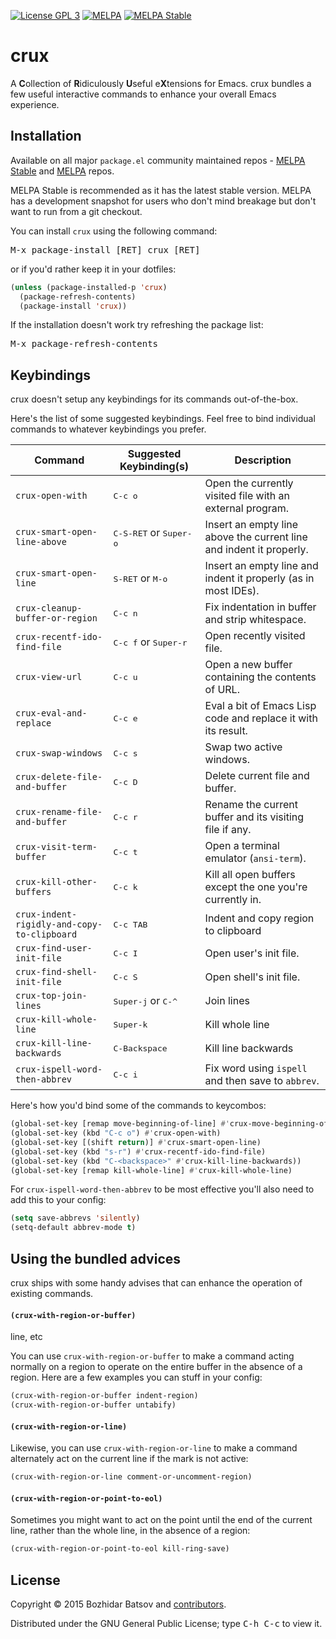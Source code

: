 [![License GPL 3][badge-license]][copying]
[![MELPA][melpa-badge]][melpa-package]
[![MELPA Stable][melpa-stable-badge]][melpa-stable-package]

# crux

A **C**ollection of **R**idiculously **U**seful e**X**tensions for Emacs.
crux bundles a few useful interactive commands to enhance your
overall Emacs experience.

## Installation

Available on all major `package.el` community maintained repos -
[MELPA Stable][] and [MELPA][] repos.

MELPA Stable is recommended as it has the latest stable version.
MELPA has a development snapshot for users who don't mind breakage but
don't want to run from a git checkout.

You can install `crux` using the following command:

<kbd>M-x package-install [RET] crux [RET]</kbd>

or if you'd rather keep it in your dotfiles:

```el
(unless (package-installed-p 'crux)
  (package-refresh-contents)
  (package-install 'crux))
```

If the installation doesn't work try refreshing the package list:

<kbd>M-x package-refresh-contents</kbd>

## Keybindings

crux doesn't setup any keybindings for its commands out-of-the-box.

Here's the list of some suggested keybindings. Feel free to bind
individual commands to whatever keybindings you prefer.

Command                                     | Suggested Keybinding(s)         | Description
--------------------------------------------|---------------------------------|------------------------
`crux-open-with`                            | <kbd>C-c o</kbd>   | Open the currently visited file with an external program.
`crux-smart-open-line-above`                | <kbd>C-S-RET</kbd> or <kbd>Super-o</kbd> | Insert an empty line above the current line and indent it properly.
`crux-smart-open-line`                      | <kbd>S-RET</kbd> or <kbd>M-o</kbd> | Insert an empty line and indent it properly (as in most IDEs).
`crux-cleanup-buffer-or-region`             | <kbd>C-c n</kbd> | Fix indentation in buffer and strip whitespace.
`crux-recentf-ido-find-file`                | <kbd>C-c f</kbd> or <kbd>Super-r</kbd> | Open recently visited file.
`crux-view-url`                             | <kbd>C-c u</kbd> | Open a new buffer containing the contents of URL.
`crux-eval-and-replace`                     | <kbd>C-c e</kbd> | Eval a bit of Emacs Lisp code and replace it with its result.
`crux-swap-windows`                         | <kbd>C-c s</kbd> | Swap two active windows.
`crux-delete-file-and-buffer`               | <kbd>C-c D</kbd> | Delete current file and buffer.
`crux-rename-file-and-buffer`               | <kbd>C-c r</kbd> | Rename the current buffer and its visiting file if any.
`crux-visit-term-buffer`                    | <kbd>C-c t</kbd> | Open a terminal emulator (`ansi-term`).
`crux-kill-other-buffers`                   | <kbd>C-c k</kbd> | Kill all open buffers except the one you're currently in.
`crux-indent-rigidly-and-copy-to-clipboard` | <kbd>C-c TAB</kbd> | Indent and copy region to clipboard
`crux-find-user-init-file`                  | <kbd>C-c I</kbd> | Open user's init file.
`crux-find-shell-init-file`                 | <kbd>C-c S</kbd> | Open shell's init file.
`crux-top-join-lines`                       | <kbd>Super-j</kbd> or <kbd>C-^</kbd> | Join lines
`crux-kill-whole-line`                      | <kbd>Super-k</kbd> | Kill whole line
`crux-kill-line-backwards`                  | <kbd>C-Backspace</kbd> | Kill line backwards
`crux-ispell-word-then-abbrev`              | <kbd>C-c i</kbd> | Fix word using `ispell` and then save to `abbrev`. 

Here's how you'd bind some of the commands to keycombos:

```el
(global-set-key [remap move-beginning-of-line] #'crux-move-beginning-of-line)
(global-set-key (kbd "C-c o") #'crux-open-with)
(global-set-key [(shift return)] #'crux-smart-open-line)
(global-set-key (kbd "s-r") #'crux-recentf-ido-find-file)
(global-set-key (kbd "C-<backspace>" #'crux-kill-line-backwards))
(global-set-key [remap kill-whole-line] #'crux-kill-whole-line)
```

For `crux-ispell-word-then-abbrev` to be most effective you'll also need to add this to your config:

```el
(setq save-abbrevs 'silently)
(setq-default abbrev-mode t)
```

## Using the bundled advices

crux ships with some handy advises that can enhance the operation of existing commands. 

#### `(crux-with-region-or-buffer)` ####

line, etc

You can use `crux-with-region-or-buffer` to make a command acting
normally on a region to operate on the entire buffer in the absence of
a region. Here are a few examples you can stuff in your config:

```el
(crux-with-region-or-buffer indent-region)
(crux-with-region-or-buffer untabify)
```

#### `(crux-with-region-or-line)` ####

Likewise, you can use `crux-with-region-or-line` to make a command
alternately act on the current line if the mark is not active:

```el
(crux-with-region-or-line comment-or-uncomment-region)
```

#### `(crux-with-region-or-point-to-eol)` ####

Sometimes you might want to act on the point until the end of the
current line, rather than the whole line, in the absence of a region:

``` el
(crux-with-region-or-point-to-eol kill-ring-save)
```

## License

Copyright © 2015 Bozhidar Batsov and [contributors][].

Distributed under the GNU General Public License; type <kbd>C-h C-c</kbd> to view it.

[badge-license]: https://img.shields.io/badge/license-GPL_3-green.svg
[melpa-badge]: http://melpa.org/packages/crux-badge.svg
[melpa-stable-badge]: http://stable.melpa.org/packages/crux-badge.svg
[melpa-package]: http://melpa.org/#/crux
[melpa-stable-package]: http://stable.melpa.org/#/crux
[COPYING]: http://www.gnu.org/copyleft/gpl.html
[contributors]: https://github.com/clojure-emacs/crux/contributors
[melpa]: http://melpa.org
[melpa stable]: http://stable.melpa.org
